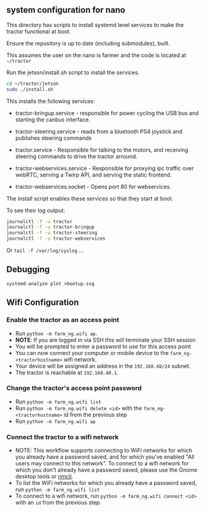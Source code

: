 ## system configuration for nano

This directory has scripts to install systemd level services to make
the tractor functional at boot.

Ensure the repository is up to date (including submodules), built.

This assumes the user on the nano is farmer and the code is located at `~/tractor`

Run the jetson/install.sh script to install the services.

```bash
cd ~/tractor/jetson
sudo ./install.sh
```

This installs the following services:

- tractor-bringup.service - responsible for power cycling the USB bus
  and starting the canbus interface.

- tractor-steering.service - reads from a bluetooth PS4 joystick and
  publishes steering commands

- tractor.service - Responsible for talking to the motors, and
  receiving steering commands to drive the tractor arround.

- tractor-webservices.service - Responsible for proxying ipc traffic over webRTC,
  serving a Twirp API, and serving the static frontend.

- tractor-webservices.socket - Opens port 80 for webservices.

The install script enables these services so that they start at boot.

To see their log output:

```bash
journalctl -f -u tractor
journalctl -f -u tractor-bringup
journalctl -f -u tractor-steering
journalctl -f -u tractor-webservices
```

Or `tail -f /var/log/syslog` ...

## Debugging

```
systemd-analyze plot >bootup.svg
```

## Wifi Configuration

### Enable the tractor as an access point

- Run `python -m farm_ng.wifi ap`.
- **NOTE**: If you are logged in via SSH this will terminate your SSH session
- You will be prompted to enter a password to use for this access point
- You can now connect your computer or mobile device to the `farm_ng-<tractorhostname>` wifi network.
- Your device will be assigned an address in the `192.168.48/24` subnet.
- The tractor is reachable at `192.168.48.1`.

### Change the tractor's access point password

- Run `python -m farm_ng.wifi list`
- Run `python -m farm_ng.wifi delete <id>` with the `farm_ng-<tractorhostname>` id from the previous step
- Run `python -m farm_ng.wifi ap`

### Connect the tractor to a wifi network

- NOTE: This workflow supports connecting to WiFi networks for which you already have a password saved, and for which you've enabled "All users may connect to this network". To connect to a wifi network for which you don't already have a password saved, please use the Gnome desktop tools or [nmcli](https://developer.gnome.org/NetworkManager/stable/nmcli.html).
- To list the WiFi networks for which you already have a password saved, run `python -m farm_ng.wifi list`
- To connect to a wifi network, run `python -m farm_ng.wifi connect <id>` with an `id` from the previous step.
